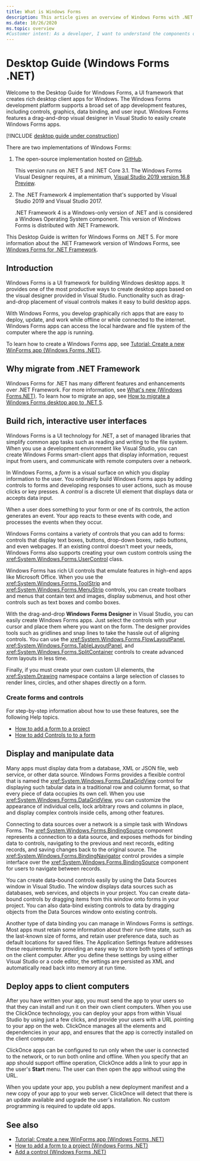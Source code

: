 ```yaml
---
title: What is Windows Forms
description: This article gives an overview of Windows Forms with .NET Core and .NET 5.
ms.date: 10/26/2020
ms.topic: overview
#Customer intent: As a developer, I want to understand the components of Windows Forms so that I can understand the overall picture of Windows Forms.
---
```


# Desktop Guide (Windows Forms .NET)

Welcome to the Desktop Guide for Windows Forms, a UI framework that creates rich desktop client apps for Windows. The Windows Forms development platform supports a broad set of app development features, including controls, graphics, data binding, and user input. Windows Forms features a drag-and-drop visual designer in Visual Studio to easily create Windows Forms apps.

[!INCLUDE [desktop guide under construction](../../includes/desktop-guide-preview-note.md)]

There are two implementations of Windows Forms:

01. The open-source implementation hosted on [GitHub](https://github.com/dotnet/winforms).

    This version runs on .NET 5 and .NET Core 3.1. The Windows Forms Visual Designer requires, at a minimum, [Visual Studio 2019 version 16.8 Preview](https://visualstudio.microsoft.com/downloads/?utm_medium=microsoft&utm_source=docs.microsoft.com&utm_campaign=inline+link&utm_content=download+vs2019+desktopguide+winforms).

01. The .NET Framework 4 implementation that's supported by Visual Studio 2019 and Visual Studio 2017.

    .NET Framework 4 is a Windows-only version of .NET and is considered a Windows Operating System component. This version of Windows Forms is distributed with .NET Framework.

This Desktop Guide is written for Windows Forms on .NET 5. For more information about the .NET Framework version of Windows Forms, see [Windows Forms for .NET Framework](../../../framework/winforms/index.yml?view=netframeworkdesktop-4.8&preserve-view=true).

## Introduction

Windows Forms is a UI framework for building Windows desktop apps. It provides one of the most productive ways to create desktop apps based on the visual designer provided in Visual Studio. Functionality such as drag-and-drop placement of visual controls makes it easy to build desktop apps.

With Windows Forms, you develop graphically rich apps that are easy to deploy, update, and work while offline or while connected to the internet. Windows Forms apps can access the local hardware and file system of the computer where the app is running.

To learn how to create a Windows Forms app, see [Tutorial: Create a new WinForms app (Windows Forms .NET)](../get-started/create-app-visual-studio.md).

## Why migrate from .NET Framework

Windows Forms for .NET has many different features and enhancements over .NET Framework. For more information, see [What's new (Windows Forms.NET)](../whats-new/index.md). To learn how to migrate an app, see [How to migrate a Windows Forms desktop app to .NET 5](../migration/index.md).

## Build rich, interactive user interfaces

Windows Forms is a UI technology for .NET, a set of managed libraries that simplify common app tasks such as reading and writing to the file system. When you use a development environment like Visual Studio, you can create Windows Forms smart-client apps that display information, request input from users, and communicate with remote computers over a network.

In Windows Forms, a *form* is a visual surface on which you display information to the user. You ordinarily build Windows Forms apps by adding controls to forms and developing responses to user actions, such as mouse clicks or key presses. A *control* is a discrete UI element that displays data or accepts data input.

When a user does something to your form or one of its controls, the action generates an event. Your app reacts to these events with code, and processes the events when they occur.<!-- TODO  For more information, see [Creating Event Handlers in Windows Forms](creating-event-handlers-in-windows-forms.md).-->

Windows Forms contains a variety of controls that you can add to forms: controls that display text boxes, buttons, drop-down boxes, radio buttons, and even webpages.<!-- TODO For a list of all the controls you can use on a form, see [Controls to Use on Windows Forms](./controls/controls-to-use-on-windows-forms.md).--> If an existing control doesn't meet your needs, Windows Forms also supports creating your own custom controls using the <xref:System.Windows.Forms.UserControl> class.

Windows Forms has rich UI controls that emulate features in high-end apps like Microsoft Office. When you use the <xref:System.Windows.Forms.ToolStrip> and <xref:System.Windows.Forms.MenuStrip> controls, you can create toolbars and menus that contain text and images, display submenus, and host other controls such as text boxes and combo boxes.

With the drag-and-drop **Windows Forms Designer** in Visual Studio, you can easily create Windows Forms apps. Just select the controls with your cursor and place them where you want on the form. The designer provides tools such as gridlines and snap lines to take the hassle out of aligning controls. You can use the <xref:System.Windows.Forms.FlowLayoutPanel>, <xref:System.Windows.Forms.TableLayoutPanel>, and <xref:System.Windows.Forms.SplitContainer> controls to create advanced form layouts in less time.

Finally, if you must create your own custom UI elements, the <xref:System.Drawing> namespace contains a large selection of classes to render lines, circles, and other shapes directly on a form.

### Create forms and controls

For step-by-step information about how to use these features, see the following Help topics.

- [How to add a form to a project](../forms/how-to-add.md)
- [How to add Controls to to a form](../controls/how-to-add-to-a-form.md)

<!-- TODO
| Using the <xref:System.Windows.Forms.ToolStrip> Control | [How to: Create a Basic ToolStrip with Standard Items Using the Designer](./controls/create-a-basic-wf-toolstrip-with-standard-items-using-the-designer.md) |
| Creating graphics with <xref:System.Drawing> | [Getting Started with Graphics Programming](./advanced/getting-started-with-graphics-programming.md)  |
| Creating custom controls                     | [How to: Inherit from the UserControl Class](./controls/how-to-inherit-from-the-usercontrol-class.md) |
-->

## Display and manipulate data

Many apps must display data from a database, XML or JSON file, web service, or other data source. Windows Forms provides a flexible control that is named the <xref:System.Windows.Forms.DataGridView> control for displaying such tabular data in a traditional row and column format, so that every piece of data occupies its own cell. When you use <xref:System.Windows.Forms.DataGridView>, you can customize the appearance of individual cells, lock arbitrary rows and columns in place, and display complex controls inside cells, among other features.

Connecting to data sources over a network is a simple task with Windows Forms. The <xref:System.Windows.Forms.BindingSource> component represents a connection to a data source, and exposes methods for binding data to controls, navigating to the previous and next records, editing records, and saving changes back to the original source. The <xref:System.Windows.Forms.BindingNavigator> control provides a simple interface over the <xref:System.Windows.Forms.BindingSource> component for users to navigate between records.

You can create data-bound controls easily by using the Data Sources window in Visual Studio. The window displays data sources such as databases, web services, and objects in your project. You can create data-bound controls by dragging items from this window onto forms in your project. You can also data-bind existing controls to data by dragging objects from the Data Sources window onto existing controls.

Another type of data binding you can manage in Windows Forms is *settings*. Most apps must retain some information about their run-time state, such as the last-known size of forms, and retain user preference data, such as default locations for saved files. The Application Settings feature addresses these requirements by providing an easy way to store both types of settings on the client computer. After you define these settings by using either Visual Studio or a code editor, the settings are persisted as XML and automatically read back into memory at run time.

<!-- TODO
### Display and manipulate data

For step-by-step information about how to use these features, see the following Help topics.

| Description                                                   | Help topic                                                                                                                                                        |
|---------------------------------------------------------------|-------------------------------------------------------------------------------------------------------------------------------------------------------------------|
| Using the <xref:System.Windows.Forms.BindingSource> component | [How to: Bind Windows Forms Controls with the BindingSource Component Using the Designer](./controls/bind-wf-controls-with-the-bindingsource.md)                  |
| Working with ADO.NET data sources                             | [How to: Sort and Filter ADO.NET Data with the Windows Forms BindingSource Component](./controls/sort-and-filter-ado-net-data-with-wf-bindingsource-component.md) |
| Using the Data Sources window                                 | [Bind Windows Forms controls to data in Visual Studio](/visualstudio/data-tools/bind-windows-forms-controls-to-data-in-visual-studio)                             |
| Using app settings                                            | [How to: Create Application Settings](./advanced/how-to-create-application-settings.md)                                                                           |

-->

## Deploy apps to client computers

After you have written your app, you must send the app to your users so that they can install and run it on their own client computers. When you use the ClickOnce technology, you can deploy your apps from within Visual Studio by using just a few clicks, and provide your users with a URL pointing to your app on the web. ClickOnce manages all the elements and dependencies in your app, and ensures that the app is correctly installed on the client computer.

ClickOnce apps can be configured to run only when the user is connected to the network, or to run both online and offline. When you specify that an app should support offline operation, ClickOnce adds a link to your app in the user's **Start** menu. The user can then open the app without using the URL.

When you update your app, you publish a new deployment manifest and a new copy of your app to your web server. ClickOnce will detect that there is an update available and upgrade the user's installation. No custom programming is required to update old apps.

<!-- TODO

### Deploy ClickOnce apps

For a full introduction to ClickOnce, see [ClickOnce Security and Deployment](/visualstudio/deployment/clickonce-security-and-deployment). For step-by-step information about how to use these features, see the following Help topics,

|Description|Help topic|
|-----------------|----------------|
|Deploying an app by using ClickOnce|[How to: Publish a ClickOnce Application using the Publish Wizard](/visualstudio/deployment/how-to-publish-a-clickonce-application-using-the-publish-wizard)<br /><br /> [Walkthrough: Manually Deploying a ClickOnce Application](/visualstudio/deployment/walkthrough-manually-deploying-a-clickonce-application)|
|Updating a ClickOnce deployment|[How to: Manage Updates for a ClickOnce Application](/visualstudio/deployment/how-to-manage-updates-for-a-clickonce-application)|
|Managing security with ClickOnce|[How to: Enable ClickOnce Security Settings](/visualstudio/deployment/how-to-enable-clickonce-security-settings)|
-->

<!-- TODO
## Other controls and features

There are many other features in Windows Forms that make implementing common tasks fast and easy, such as support for creating dialog boxes, printing, adding help and documentation, and localizing your app to multiple languages.

### Implement other controls and features

For step-by-step information about how to use these features, see the following Help topics.

| Description | Help topic |
|-------------|------------|
|Printing the contents of a form | [How to: Print Graphics in Windows Forms](./advanced/how-to-print-graphics-in-windows-forms.md)<br /><br /> [How to: Print a Multi-Page Text File in Windows Forms](./advanced/how-to-print-a-multi-page-text-file-in-windows-forms.md) |
|Learn more about Windows Forms security | [Security in Windows Forms Overview](security-in-windows-forms-overview.md) |
-->

## See also

- [Tutorial: Create a new WinForms app (Windows Forms .NET)](../get-started/create-app-visual-studio.md)
- [How to add a form to a project (Windows Forms .NET)](../forms/how-to-add.md)
- [Add a control (Windows Forms .NET)](../controls/how-to-add-to-a-form.md)
